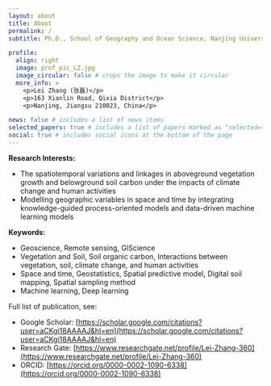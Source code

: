 ```yaml
---
layout: about
title: About
permalink: /
subtitle: Ph.D., School of Geography and Ocean Science, Nanjing University

profile:
  align: right
  image: prof_pic_LZ.jpg
  image_circular: false # crops the image to make it circular
  more_info: >
    <p>Lei Zhang (张磊)</p>
    <p>163 Xianlin Road, Qixia District</p>
    <p>Nanjing, Jiangsu 210023, China</p>

news: false # includes a list of news items
selected_papers: true # includes a list of papers marked as "selected={true}"
social: true # includes social icons at the bottom of the page
---
```



**Research Interests:**
- The spatiotemporal variations and linkages in aboveground vegetation growth and belowground soil carbon under the impacts of climate change and human activities
- Modelling geographic variables in space and time by integrating knowledge-guided process-oriented models and data-driven machine learning models

**Keywords:**
- Geoscience, Remote sensing, GIScience
- Vegetation and Soil, Soil organic carbon, Interactions between vegetation, soil, climate change, and human activities
- Space and time, Geostatistics, Spatial predictive model, Digital soil mapping, Spatial sampling method
- Machine learning, Deep learning
<p></p>

Full list of publication, see:
- Google Scholar: [https://scholar.google.com/citations?user=aCKgi18AAAAJ&hl=en](https://scholar.google.com/citations?user=aCKgi18AAAAJ&hl=en)
- Research Gate: [https://www.researchgate.net/profile/Lei-Zhang-360](https://www.researchgate.net/profile/Lei-Zhang-360)
- ORCID: [https://orcid.org/0000-0002-1090-6338](https://orcid.org/0000-0002-1090-6338)


<!-- Write your biography here. Tell the world about yourself. Link to your favorite [subreddit](http://reddit.com). You can put a picture in, too. The code is already in, just name your picture `prof_pic.jpg` and put it in the `img/` folder.

Put your address / P.O. box / other info right below your picture. You can also disable any of these elements by editing `profile` property of the YAML header of your `_pages/about.md`. Edit `_bibliography/papers.bib` and Jekyll will render your [publications page](/al-folio/publications/) automatically.

Link to your social media connections, too. This theme is set up to use [Font Awesome icons](https://fontawesome.com/) and [Academicons](https://jpswalsh.github.io/academicons/), like the ones below. Add your Facebook, Twitter, LinkedIn, Google Scholar, or just disable all of them. -->
